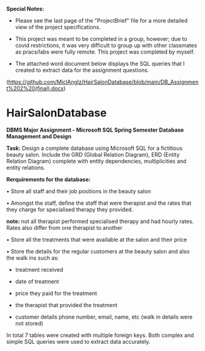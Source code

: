 <strong>Special Notes:</strong>

- Please see the last page of the "ProjectBrief" file for a more detailed view of the project specifications.

- This project was meant to be completed in a group, however; due to covid restrictions, it was very difficult to group up with other classmates as pracs/labs were fully remote. This project was completed by myself.

- The attached word document below displays the SQL queries that I created to extract data for the assignment questions.  

(https://github.com/MiclAnglz/HairSalonDatabase/blob/main/DB_Assignment%202%20(final).docx) 

# HairSalonDatabase
<strong>DBMS Major Assignment - Microsoft SQL 
Spring Semester
Database Management and Design</strong>

<strong>Task:</strong>
Design a complete database using Microsoft SQL for a fictitious beauty salon. Include the GRD (Global Relation Diagram), ERD (Entity Relation Diagram)
complete with entity dependencies, multiplicities and entity relations.

<strong>Rerquirements for the database:</strong>

• Store all staff and their job positions in the beauty salon

• Amongst the staff, define the staff that were therapist and the rates that
they charge for specialised therapy they provided. 

<strong>note: </strong>not all therapist
performed specialised therapy and had hourly rates. Rates also differ from
one therapist to another

• Store all the treatments that were available at the salon and their price

• Store the details for the regular customers at the beauty salon and also the
walk ins such as:

  - treatment received
  
  - date of treatment
  
  - price they paid for the treatment
  
  - the therapist that provided the treatment
  
  - customer details phone number, email, name, etc (walk in details
were not stored)

In total 7 tables were created with multiple foreign keys. Both complex and simple SQL queries were used to extract data accurately.
